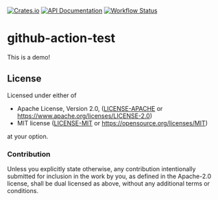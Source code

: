 [![Crates.io](https://img.shields.io/crates/v/github-action-test.svg)](https://crates.io/crates/github-action-test)
[![API Documentation](https://docs.rs/github-action-test/badge.svg)](https://docs.rs/github-action-test)
[![Workflow Status](https://github.com/mgjm/github-action-test/workflows/ci/badge.svg)](https://github.com/mgjm/github-action-test/actions?query=workflow%3A%22ci%22)

# github-action-test

This is a demo!

## License

Licensed under either of

- Apache License, Version 2.0, ([LICENSE-APACHE](LICENSE-APACHE) or https://www.apache.org/licenses/LICENSE-2.0)
- MIT license ([LICENSE-MIT](LICENSE-MIT) or https://opensource.org/licenses/MIT)

at your option.

### Contribution

Unless you explicitly state otherwise, any contribution intentionally submitted for inclusion in the work by you, as defined in the Apache-2.0 license, shall be dual licensed as above, without any additional terms or conditions.
